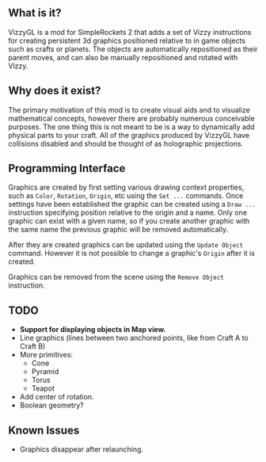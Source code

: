 ## What is it?

VizzyGL is a mod for SimpleRockets 2 that adds a set of Vizzy instructions for creating persistent 3d graphics positioned relative to in game objects such as crafts or planets. The objects are automatically repositioned as their parent moves, and can also be manually repositioned and rotated with Vizzy.

## Why does it exist?

The primary motivation of this mod is to create visual aids and to visualize mathematical concepts, however there are probably numerous conceivable purposes. The one thing this is not meant to be is a way to dynamically add physical parts to your craft. All of the graphics produced by VizzyGL have collisions disabled and should be thought of as holographic projections.

## Programming Interface

Graphics are created by first setting various drawing context properties, such as `Color`, `Rotation`, `Origin`, etc using the `Set ...` commands. Once settings have been established the graphic can be created using a `Draw ...` instruction specifying position relative to the origin and a name. Only one graphic can exist with a given name, so if you create another graphic with the same name the previous graphic will be removed automatically.

After they are created graphics can be updated using the `Update Object` command. However it is not possible to change a graphic's `Origin` after it is created.

Graphics can be removed from the scene using the `Remove Object` instruction.

## TODO

* __Support for displaying objects in Map view.__
* Line graphics (lines between two anchored points, like from Craft A to Craft B)
* More primitives:
    * Cone
    * Pyramid
    * Torus
    * Teapot
* Add center of rotation.
* Boolean geometry?

## Known Issues

* Graphics disappear after relaunching.